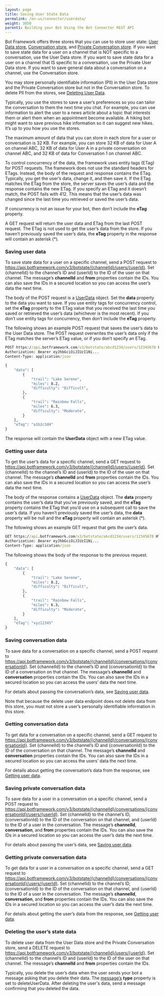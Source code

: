 ```yaml
---
layout: page
title: Saving User State Data
permalink: /en-us/connector/userdata/
weight: 3050
parent1: Building your Bot Using the Bot Connector REST API
---
```


Bot Framework offers three stores that you can use to store user state: [User Data store](#savinguserdata), [Conversation store](#savingconversationdata), and [Private Conversation store](#savingprivateconversationdata). If you want to save state data for a user on a channel that is NOT specific to a conversation, use the User Data store. If you want to save state data for a user on a channel that IS specific to a conversation, use the Private User Data store. If you want to save general data about a conversation on a channel, use the Conversation store. 

You may store personally identifiable information (PII) in the User Data store and the Private Conversation store but not in the Conversation store. To delete PII from the stores, see [Deleting User Data](#deletinguserdata).

Typically, you use the stores to save a user’s preferences so you can tailor the conversation to them the next time you chat. For example, you can use information to alert the user to a news article about a topic that interests them or alert them when an appointment become available. A hiking bot might want to save previous hike information so it can suggest new hikes. It’s up to you how you use the stores.

The maximum amount of data that you can store in each store for a user or conversation is 32 KB. For example, you can store 32 KB of data for User A on channel ABC, 32 KB of data for User A in a private conversation on channel ABC, and 32 KB of data for Conversation 1 on channel ABC.

To control concurrency of the data, the framework uses entity tags (ETag) for POST requests. The framework does not use the standard headers for ETags. Instead, the body of the request and response contains the ETag. Typically, you get the user’s data, change it, and then save it. If the ETag matches the ETag from the store, the server saves the user’s data and the response contains the new ETag. If you specify an ETag and it doesn’t match, the POST fails with 412. This means that the user’s data was changed since the last time you retrieved or saved the user’s data.

If concurrency is not an issue for your bot, then don’t include the **eTag** property.

A GET request will return the user data and ETag from the last POST request. The ETag is not used to get the user’s data from the store. If you haven’t previously saved the user’s data, the **eTag** property in the response will contain an asterisk (*).  


<a id="savinguserdata" />

### Saving user data

To save state data for a user on a specific channel, send a POST request to https://api.botframework.com/v3/botstate/{channelId}/users/{userId}. Set {channelId} to the channel’s ID and {userId} to the ID of the user on that channel. The message’s **channelId** and **from** properties contain the IDs. You can also save the IDs in a secured location so you can access the user’s data the next time.

The body of the POST request is a [UserData](../reference/#userdata) object. Set the **data** property to the data you want to save. If you use entity tags for concurrency control, set the **eTag** property to the ETag value that you received the last time you saved or retrieved the user’s data (whichever is the most recent). If you don’t use entity tags for concurrency, then don’t include the **eTag** property.

The following shows an example POST request that saves the user’s data to the User Data store. The POST request overwrites the user’s data only if the ETag matches the server’s ETag value, or if you don’t specify an ETag.

```cmd
POST https://api.botframework.com/v3/botstate/abcd1234/users/12345678 HTTP/1.1
Authorization: Bearer eyJhbGciOiJIUzI1Ni...
Content-Type: application/json

{
    "data": [
        {
            "trail": "Lake Serene",
            "miles": 8.2,
            "difficulty": "Difficult",
        },
        {
            "trail": "Rainbow Falls",
            "miles": 6.3,
            "difficulty": "Moderate",
        }
    ],
    "eTag": "a1b2c3d4"
}
```

The response will contain the **UserData** object with a new ETag value.


<a id="gettinguserdata" />

### Getting user data

To get the user’s data for a specific channel, send a GET request to https://api.botframework.com/v3/botstate/{channelId}/users/{userId}. Set {channelId} to the channel’s ID and {userId} to the ID of the user on that channel. The message’s **channelId** and **from** properties contain the IDs. You can also save the IDs in a secured location so you can access the user’s data the next time.

The body of the response contains a [UserData](#userdata) object. The **data** property contains the user’s data that you’ve previously saved, and the **eTag** property contains the ETag that you’d use on a subsequent call to save the user’s data. If you haven’t previously saved the user’s data, the **data** property will be null and the **eTag** property will contain an asterisk (*). 

The following shows an example GET request that gets the user’s data. 

```cmd
GET https://api.botframework.com/v3/botstate/abcd1234/users/12345678 HTTP/1.1
Authorization: Bearer eyJhbGciOiJIUzI1Ni...
Content-Type: application/json
```

The following shows the body of the response to the previous request.

```cmd
{
    "data": [
        {
            "trail": "Lake Serene",
            "miles": 8.2,
            "difficulty": "Difficult",
        },
        {
            "trail": "Rainbow Falls",
            "miles": 6.3,
            "difficulty": "Moderate",
        }
    ],
    "eTag": "xyz12345"
}
```


<a id="savingconversationdata" />

### Saving conversation data

To save data for a conversation on a specific channel, send a POST request to https://api.botframework.com/v3/botstate/{channelId}/conversations/{conversationId}. Set {channelId} to the channel’s ID and {conversationId} to the ID of a conversation on that channel. The message’s **channelId** and **conversation** properties contain the IDs. You can also save the IDs in a secured location so you can access the users’ data the next time.

For details about passing the conversation’s data, see [Saving user data](#savinguserdata).

<div class="docs-text-note">Note that because the delete user data endpoint does not delete data from this store, you must not store a user’s personally identifiable information in this store.</div>

### Getting conversation data

To get data for a conversation on a specific channel, send a GET request to https://api.botframework.com/v3/botstate/{channelId}/conversations/{conversationId}. Set {channelId} to the channel’s ID and {conversationId} to the ID of the conversation on that channel. The message’s **channelId** and **conversation** properties contain the IDs. You can also save the IDs in a secured location so you can access the users’ data the next time.

For details about getting the conversation’s data from the response, see [Getting user data](#gettinguserdata).


<a id="savingprivateconversationdata" />

### Saving private conversation data

To save data for a user in a conversation on a specific channel, send a POST request to https://api.botframework.com/v3/botstate/{channelId}/conversations/{conversationId}/users/{userId}. Set {channelId} to the channel’s ID, {conversationId} to the ID of the conversation on that channel, and {userId} to the ID of a user in the conversation. The message’s **channelId**, **conversation**, and **from** properties contain the IDs. You can also save the IDs in a secured location so you can access the user’s data the next time.

For details about passing the user’s data, see [Saving user data](#savinguserdata).


### Getting private conversation data

To get data for a user in a conversation on a specific channel, send a GET request to https://api.botframework.com/v3/botstate/{channelId}/conversations/{conversationId}/users/{userId}. Set {channelId} to the channel’s ID, {conversationId} to the ID of the conversation on that channel, and {userId} to the ID of a user in the conversation. The message’s **channelId**, **conversation**, and **from** properties contain the IDs. You can also save the IDs in a secured location so you can access the user’s data the next time.

For details about getting the user’s data from the response, see [Getting user data](#gettinguserdata).


<a id="deletinguserdata" />

### Deleting the user’s state data

To delete user data from the User Data store and the Private Conversation store, send a DELETE request to https://api.botframework.com/v3/botstate/{channelId}/users/{userId}. Set {channelId} to the channel’s ID and {userId} to the ID of the user on that channel. The message’s **channelId** and **from** properties contain the IDs.

Typically, you delete the user’s data when the user sends your bot a message asking that you delete their data. The [message’s](../reference/#activity) **type** property is set to deleteUserData. After deleting the user's data, send a message confirming that you deleted the data.

